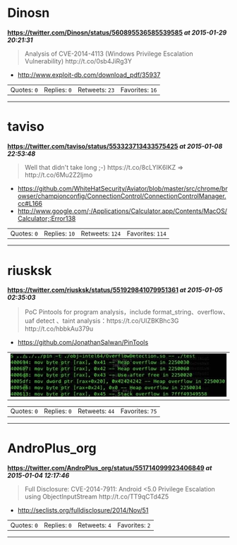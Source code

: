 # Dinosn
**https://twitter.com/Dinosn/status/560895536585539585 _at 2015-01-29 20:21:31_**
<blockquote>
Analysis of CVE-2014-4113 (Windows Privilege Escalation Vulnerability) http://t.co/0sb4JiRg3Y
</blockquote>

* http://www.exploit-db.com/download_pdf/35937

<table><tr>
<td>Quotes: <code>0</code></td>
<td>Replies: <code>0</code></td>
<td>Retweets: <code>23</code></td>
<td>Favorites: <code>16</code></td>
</tr></table>

---

# taviso
**https://twitter.com/taviso/status/553323713433575425 _at 2015-01-08 22:53:48_**
<blockquote>
Well that didn't take long ;-) https://t.co/8cLYIK6IKZ =&gt; http://t.co/6Mu2Z2ljmo
</blockquote>

* https://github.com/WhiteHatSecurity/Aviator/blob/master/src/chrome/browser/championconfig/ConnectionControl/ConnectionControlManager.cc#L166
* http://www.google.com/;/Applications/Calculator.app/Contents/MacOS/Calculator;:Error138

<table><tr>
<td>Quotes: <code>0</code></td>
<td>Replies: <code>10</code></td>
<td>Retweets: <code>124</code></td>
<td>Favorites: <code>114</code></td>
</tr></table>

---

# riusksk
**https://twitter.com/riusksk/status/551929841079951361 _at 2015-01-05 02:35:03_**
<blockquote>
PoC Pintools for program analysis，include format_string、overflow、uaf detect 、taint analysis：https://t.co/UIZBKBhc3G http://t.co/hbbkAu379u
</blockquote>

* https://github.com/JonathanSalwan/PinTools

<table><tr>
<td><img src="pictures/http+++pbs.twimg.com+media+B6jZQ-YCEAEbrRl.jpg" alt="http://pbs.twimg.com/media/B6jZQ-YCEAEbrRl.jpg"></td>
</table></tr>
<table><tr>
<td>Quotes: <code>0</code></td>
<td>Replies: <code>0</code></td>
<td>Retweets: <code>44</code></td>
<td>Favorites: <code>75</code></td>
</tr></table>

---

# AndroPlus_org
**https://twitter.com/AndroPlus_org/status/551714099923406849 _at 2015-01-04 12:17:46_**
<blockquote>
Full Disclosure: CVE-2014-7911: Android &lt;5.0 Privilege Escalation using ObjectInputStream http://t.co/TT9qCTd4Z5
</blockquote>

* http://seclists.org/fulldisclosure/2014/Nov/51

<table><tr>
<td>Quotes: <code>0</code></td>
<td>Replies: <code>0</code></td>
<td>Retweets: <code>4</code></td>
<td>Favorites: <code>2</code></td>
</tr></table>

---

